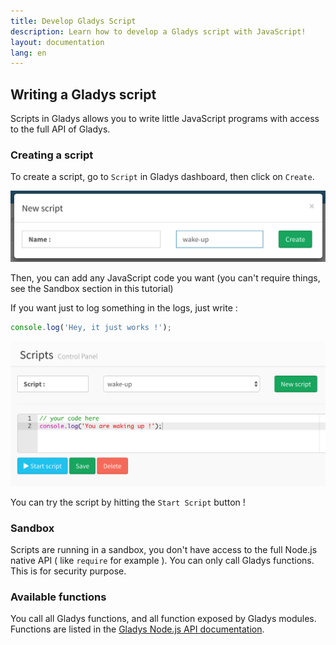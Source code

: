 ```yaml
---
title: Develop Gladys Script
description: Learn how to develop a Gladys script with JavaScript!
layout: documentation
lang: en
---
```


## Writing a Gladys script

Scripts in Gladys allows you to write little JavaScript programs with access to the full API of Gladys.

### Creating a script

To create a script, go to `Script` in Gladys dashboard, then click on `Create`. 

<img alt="Create Gladys script" src="/assets/images/documentation/develop-gladys-script/script-1.png" class="img-responsive" />

Then, you can add any JavaScript code you want (you can't require things, see the Sandbox section in this tutorial)

If you want just to log something in the logs, just write : 

```javascript
console.log('Hey, it just works !');
```

<img alt="Create Gladys script" src="/assets/images/documentation/develop-gladys-script/script-2.png" class="img-responsive" />

You can try the script by hitting the `Start Script` button !

### Sandbox

Scripts are running in a sandbox, you don't have access to the full Node.js native API ( like `require` for example ). You can only call Gladys functions. This is for security purpose.

### Available functions

You call all Gladys functions, and all function exposed by Gladys modules. Functions are listed in the [Gladys Node.js API documentation](https://developer.gladysproject.com/en/documentation/api-nodejs-gladys). 